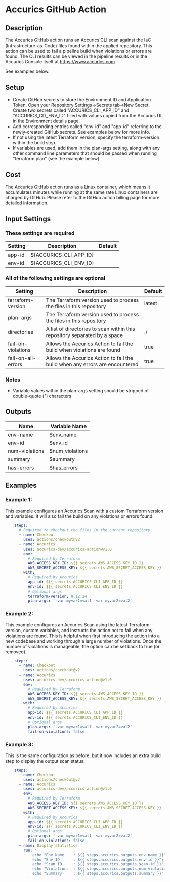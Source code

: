 # Accurics GitHub Action

## Description
The Accurics GitHub action runs an Accurics CLI scan against the IaC (Infrastructure-as-Code) files found within the applied repository.
This action can be used to fail a pipeline build when violations or errors are found.
The CLI results can be viewed in the pipeline results or in the Accurics Console itself at https://www.accurics.com

See examples below.

## Setup

- Create GitHub secrets to store the Environment ID and Application Token. Open your Repository Settings->Secrets tab->New Secret. Create two secrets called "ACCURICS_CLI_APP_ID" and "ACCURICS_CLI_ENV_ID" filled with values copied from the Accurics UI in the Environment details page.
- Add corresponding entries called "env-id" and "app-id" referring to the newly-created GitHub secrets. See examples below for more info.
- If not using the latest Terraform version, specify the terraform-version within the build step.
- If variables are used, add them in the plan-args setting, along with any other command line parameters that should be passed when running "terraform plan" (see the example below)

## Cost

The Accurics GitHub action runs as a Linux container, which means it accumulates minutes while running at the same rate Linux containers are charged by GitHub. Please refer to the GitHub action billing page for more detailed information.

## Input Settings

### These settings are required
| Setting | Description | Default |
| -------------------- | ----------------------------------------------------------- | --------- |
| app-id | ${ACCURICS_CLI_APP_ID} |
| env-id | ${ACCURICS_CLI_ENV_ID} |

### All of the following settings are optional

| Setting | Description | Default |
| -------------------- | ----------------------------------------------------------- | --------- |
| terraform-version | The Terraform version used to process the files in this repository | latest | 
| plan-args | The Terraform version used to process the files in this repository | | 
| directories | A list of directories to scan within this repository separated by a space | ./ | 
| fail-on-violations | Allows the Accurics Action to fail the build when violations are found | true |
| fail-on-all-errors | Allows the Accurics Action to fail the build when any errors are encountered | true |

### Notes
- Variable values within the plan-args setting should be stripped of double-quote (") characters

## Outputs

| Name | Variable Name  |
| ---------------- | --------------- |
| env-name | $env_name |
| env-id | $env_id |
| num-violations | $num_violations |
| summary | $summary |
| has-errors | $has_errors |

## Examples

### Example 1:
This example configures an Accurics Scan with a custom Terraform version and variables. It will also fail the build on any violations or errors found.

```yaml
    steps:
      # Required to checkout the files in the current repository
      - name: Checkout
        uses: actions/checkout@v2
      - name: Accurics
        uses: accurics-dev/accurics-action@v1.0
        env: 
          # Required by Terraform
          AWS_ACCESS_KEY_ID: ${{ secrets.AWS_ACCESS_KEY_ID }}
          AWS_SECRET_ACCESS_KEY: ${{ secrets.AWS_SECRET_ACCESS_KEY }}
        with:
          # Required by Accurics
          app-id: ${{ secrets.ACCURICS_CLI_APP_ID }}
          env-id: ${{ secrets.ACCURICS_CLI_ENV_ID }}
          # Optional args
          terraform-version: 0.12.24
          plan-args: '-var myvar1=val1 -var myvar2=val2'
```

### Example 2:
This example configures an Accurics Scan using the latest Terraform version, custom variables, and instructs the action not to fail when any violations are found. This is helpful when first introducing the action into a new codebase and working through a large number of violations. Once the number of violations is manageable, the option can be set back to true (or removed).
```yaml
    steps:
      - name: Checkout
        uses: actions/checkout@v2
      - name: Accurics
        uses: accurics-dev/accurics-action@v1.0
        env:
          # Required by Terraform
          AWS_ACCESS_KEY_ID: ${{ secrets.AWS_ACCESS_KEY_ID }}
          AWS_SECRET_ACCESS_KEY: ${{ secrets.AWS_SECRET_ACCESS_KEY }}
        with:
          # Required by Accurics
          app-id: ${{ secrets.ACCURICS_CLI_APP_ID }}
          env-id: ${{ secrets.ACCURICS_CLI_ENV_ID }}
          # Optional args
          plan-args: '-var myvar1=val1 -var myvar2=val2'
          fail-on-violations: false
```

### Example 3:
This is the same configuration as before, but it now includes an extra build step to display the output scan status.
```yaml
    steps:
      - name: Checkout
        uses: actions/checkout@v2
      - name: Accurics
        uses: accurics-dev/accurics-action@v1.0
        env:
          # Required by Terraform
          AWS_ACCESS_KEY_ID: ${{ secrets.AWS_ACCESS_KEY_ID }}
          AWS_SECRET_ACCESS_KEY: ${{ secrets.AWS_SECRET_ACCESS_KEY }}
        with:
          # Required by Accurics
          app-id: ${{ secrets.ACCURICS_CLI_APP_ID }}
          env-id: ${{ secrets.ACCURICS_CLI_ENV_ID }}
          # Optional args
          plan-args: '-var myvar1=val1 -var myvar2=val2'
          fail-on-violations: false
      - name: Display statistics
        run: '
            echo "Env Name    : ${{ steps.accurics.outputs.env-name }}";
            echo "Env ID      : ${{ steps.accurics.outputs.env-id }}";
            echo "Scan ID     : ${{ steps.accurics.outputs.scan-id }}";
            echo "Violations  : ${{ steps.accurics.outputs.num-violations }}";
            echo "Summary     : ${{ steps.accurics.outputs.summary }}";
          '
```

